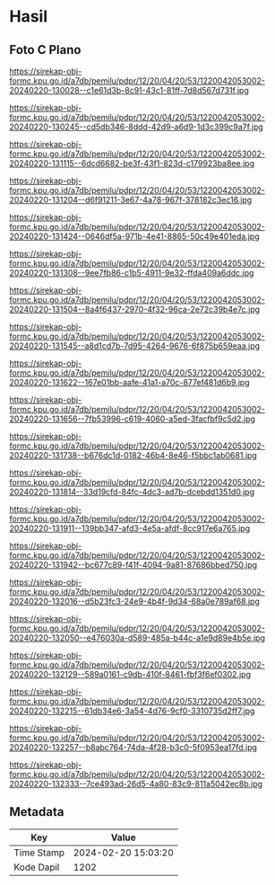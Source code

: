 # Hasil

## Foto C Plano

https://sirekap-obj-formc.kpu.go.id/a7db/pemilu/pdpr/12/20/04/20/53/1220042053002-20240220-130028--c1e61d3b-8c91-43c1-81ff-7d8d567d731f.jpg

https://sirekap-obj-formc.kpu.go.id/a7db/pemilu/pdpr/12/20/04/20/53/1220042053002-20240220-130245--cd5db346-8ddd-42d9-a6d9-1d3c399c9a7f.jpg

https://sirekap-obj-formc.kpu.go.id/a7db/pemilu/pdpr/12/20/04/20/53/1220042053002-20240220-131115--6dcd6682-be3f-43f1-823d-c179923ba8ee.jpg

https://sirekap-obj-formc.kpu.go.id/a7db/pemilu/pdpr/12/20/04/20/53/1220042053002-20240220-131204--d6f91211-3e67-4a78-967f-378182c3ec16.jpg

https://sirekap-obj-formc.kpu.go.id/a7db/pemilu/pdpr/12/20/04/20/53/1220042053002-20240220-131424--0646df5a-971b-4e41-8865-50c49e401eda.jpg

https://sirekap-obj-formc.kpu.go.id/a7db/pemilu/pdpr/12/20/04/20/53/1220042053002-20240220-131308--9ee7fb86-c1b5-4911-9e32-ffda409a6ddc.jpg

https://sirekap-obj-formc.kpu.go.id/a7db/pemilu/pdpr/12/20/04/20/53/1220042053002-20240220-131504--8a4f6437-2970-4f32-96ca-2e72c39b4e7c.jpg

https://sirekap-obj-formc.kpu.go.id/a7db/pemilu/pdpr/12/20/04/20/53/1220042053002-20240220-131545--a8d1cd7b-7d95-4264-9676-6f875b659eaa.jpg

https://sirekap-obj-formc.kpu.go.id/a7db/pemilu/pdpr/12/20/04/20/53/1220042053002-20240220-131622--167e01bb-aafe-41a1-a70c-877ef481d6b9.jpg

https://sirekap-obj-formc.kpu.go.id/a7db/pemilu/pdpr/12/20/04/20/53/1220042053002-20240220-131656--7fb53996-c619-4060-a5ed-3facfbf9c5d2.jpg

https://sirekap-obj-formc.kpu.go.id/a7db/pemilu/pdpr/12/20/04/20/53/1220042053002-20240220-131738--b676dc1d-0182-46b4-8e46-f5bbc1ab0681.jpg

https://sirekap-obj-formc.kpu.go.id/a7db/pemilu/pdpr/12/20/04/20/53/1220042053002-20240220-131814--33d19cfd-84fc-4dc3-ad7b-dcebdd1351d0.jpg

https://sirekap-obj-formc.kpu.go.id/a7db/pemilu/pdpr/12/20/04/20/53/1220042053002-20240220-131911--139bb347-afd3-4e5a-afdf-8cc917e6a765.jpg

https://sirekap-obj-formc.kpu.go.id/a7db/pemilu/pdpr/12/20/04/20/53/1220042053002-20240220-131942--bc677c89-f41f-4094-9a81-87686bbed750.jpg

https://sirekap-obj-formc.kpu.go.id/a7db/pemilu/pdpr/12/20/04/20/53/1220042053002-20240220-132016--d5b23fc3-24e9-4b4f-9d34-68a0e789af68.jpg

https://sirekap-obj-formc.kpu.go.id/a7db/pemilu/pdpr/12/20/04/20/53/1220042053002-20240220-132050--e476030a-d589-485a-b44c-a1e9d89e4b5e.jpg

https://sirekap-obj-formc.kpu.go.id/a7db/pemilu/pdpr/12/20/04/20/53/1220042053002-20240220-132129--589a0161-c9db-410f-8461-fbf3f6ef0302.jpg

https://sirekap-obj-formc.kpu.go.id/a7db/pemilu/pdpr/12/20/04/20/53/1220042053002-20240220-132215--61db34e6-3a54-4d76-9cf0-3310735d2ff7.jpg

https://sirekap-obj-formc.kpu.go.id/a7db/pemilu/pdpr/12/20/04/20/53/1220042053002-20240220-132257--b8abc764-74da-4f28-b3c0-5f0953ea17fd.jpg

https://sirekap-obj-formc.kpu.go.id/a7db/pemilu/pdpr/12/20/04/20/53/1220042053002-20240220-132333--7ce493ad-26d5-4a80-83c9-811a5042ec8b.jpg


## Metadata

| Key        | Value               |
| ---------- | ------------------- |
| Time Stamp | 2024-02-20 15:03:20 |
| Kode Dapil | 1202                |



